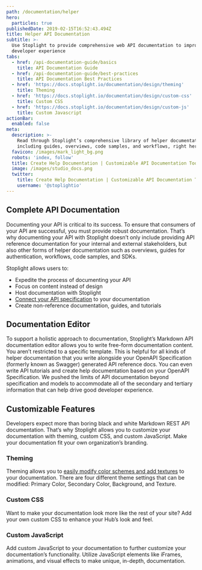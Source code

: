 ```yaml
---
path: /documentation/helper
hero:
  particles: true
publishedDate: 2019-02-15T16:52:43.494Z
title: Helper API Documentation
subtitle: >-
  Use Stoplight to provide comprehensive web API documentation to improve
  developer experience
tabs:
  - href: /api-documentation-guide/basics
    title: API Documentation Guide
  - href: /api-documentation-guide/best-practices
    title: API Documentation Best Practices
  - href: 'https://docs.stoplight.io/documentation/design/theming'
    title: Theming
  - href: 'https://docs.stoplight.io/documentation/design/custom-css'
    title: Custom CSS
  - href: 'https://docs.stoplight.io/documentation/design/custom-js'
    title: Custom Javascript
actionBar:
  enabled: false
meta:
  description: >-
    Read through Stoplight’s comprehensive library of helper documentation,
    including guides, overviews, code samples, and workflows, right here.
  favicon: /images/mark_light_bg.png
  robots: 'index, follow'
  title: Create Help Documentation | Customizable API Documentation Tool
  image: /images/studio_docs.png
  twitter:
    title: Create Help Documentation | Customizable API Documentation Tool
    username: '@stoplightio'
---
```


## Complete API Documentation

Documenting your API is critical to its success. To ensure that consumers of your API are successful, you must provide robust documentation. That’s why documenting your API with Stoplight doesn’t only include providing API reference documentation for your internal and external stakeholders, but also other forms of helper documentation such as overviews, guides for authentication, workflows, code samples, and SDKs.

Stoplight allows users to:

- Expedite the process of documenting your API
- Focus on content instead of design
- Host documentation with Stoplight
- [Connect your API specification](https://docs.stoplight.io/documentation/referencing-other-data-sources) to your documentation
- Create non-reference documentation, guides, and tutorials

## Documentation Editor

To support a holistic approach to documentation, Stoplight’s Markdown API documentation editor allows you to write free-form documentation content. You aren’t restricted to a specific template. This is helpful for all kinds of helper documentation that you write alongside your OpenAPI Specification (formerly known as Swagger) generated API reference docs. You can even write API tutorials and create help documentation based on your OpenAPI Specification. We pushed the limits of API documentation beyond specification and models to accommodate all of the secondary and tertiary information that can help drive good developer experience.

## Customizable Features

Developers expect more than boring black and white Markdown REST API documentation. That’s why Stoplight allows you to customize your documentation with theming, custom CSS, and custom JavaScript. Make your documentation fit your own organization’s branding.

### Theming

Theming allows you to [easily modify color schemes and add textures](/documentation/#fully-customizable) to your documentation. There are four different theme settings that can be modified: Primary Color, Secondary Color, Background, and Texture.

### Custom CSS

Want to make your documentation look more like the rest of your site? Add your own custom CSS to enhance your Hub’s look and feel.

### Custom JavaScript

Add custom JavaScript to your documentation to further customize your documentation’s functionality. Utilize JavaScript elements like iFrames, animations, and visual effects to make unique, in-depth, documentation.

